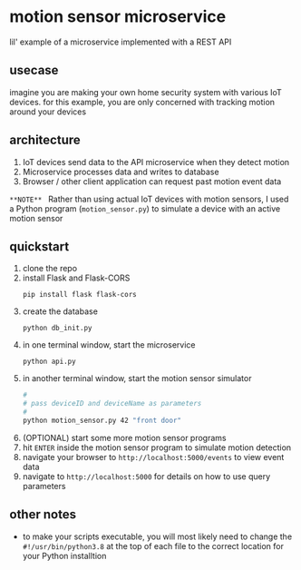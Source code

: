 # motion sensor microservice

lil' example of a microservice implemented with a REST API

## usecase

imagine you are making your own home security system with various IoT devices. for this example, you are only concerned with tracking motion around your devices

## architecture

1) IoT devices send data to the API microservice when they detect motion
2) Microservice processes data and writes to database
3) Browser / other client application can request past motion event data 

`**NOTE** ` Rather than using actual IoT devices with motion sensors, I used a Python program (`motion_sensor.py`) to simulate a device with an active motion sensor

## quickstart

1) clone the repo
2) install Flask and Flask-CORS
    ```
    pip install flask flask-cors
    ```
3) create the database
    ```
    python db_init.py
    ```
4) in one terminal window, start the microservice
    ```
    python api.py
    ```
5) in another terminal window, start the motion sensor simulator
    ``` bash
    #
    # pass deviceID and deviceName as parameters 
    #
    python motion_sensor.py 42 "front door"
    ```
6) (OPTIONAL) start some more motion sensor programs
7) hit `ENTER` inside the motion sensor program to simulate motion detection
8) navigate your browser to `http://localhost:5000/events` to view event data
9) navigate to `http://localhost:5000` for details on how to use query parameters

## other notes

* to make your scripts executable, you will most likely need to change the `#!/usr/bin/python3.8` at the top of each file to the correct location for your Python installtion